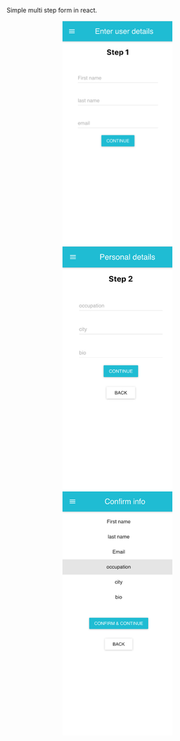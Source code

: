 Simple multi step form in react.

<div align="center">
    <img src="/public/Screenshot 2020-04-14 at 01.30.20.png" width="250px"</img> 
</div>

<div align="center">
    <img src="/public/Screenshot 2020-04-14 at 01.30.54.png" width="250px"</img> 
</div>

<div align="center">
    <img src="/public/Screenshot 2020-04-14 at 01.31.07.png" width="250px"</img> 
</div>
